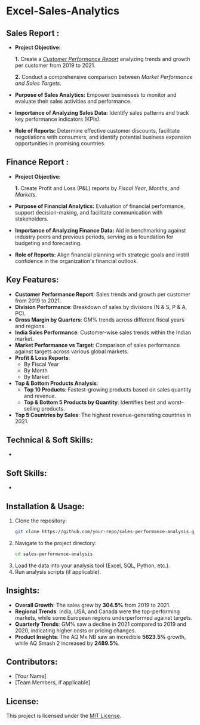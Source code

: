 # Excel-Sales-Analytics

## Sales Report :

- **Project Objective:**

  **1.** Create a [_Customer Performance Report_](https://github.com/Shivani-Chauhan-96/Excel-Sales-Analytics/blob/main/Customer%20Performance%20Report.pdf) analyzing trends and growth per customer from 2019 to 2021.

  **2.** Conduct a comprehensive comparison between *Market Performance and Sales Targets*.

- **Purpose of Sales Analytics:** Empower businesses to monitor and evaluate their sales activities and performance.

- **Importance of Analyzing Sales Data:** Identify sales patterns and track key performance indicators (KPIs).

- **Role of Reports:** Determine effective customer discounts, facilitate negotiations with consumers, and identify potential business expansion opportunities in promising countries.

## Finance Report :

- **Project Objective:**

  **1.** Create Profit and Loss (P&L) reports by *Fiscal Year*, *Months*, and *Markets*.

- **Purpose of Financial Analytics:** Evaluation of financial performance, support decision-making, and facilitate communication with stakeholders.

- **Importance of Analyzing Finance Data:** Aid in benchmarking against industry peers and previous periods, serving as a foundation for budgeting and forecasting.

- **Role of Reports:** Align financial planning with strategic goals and instill confidence in the organization's financial outlook.

## Key Features:

- **Customer Performance Report**: Sales trends and growth per customer from 2019 to 2021.
- **Division Performance**: Breakdown of sales by divisions (N & S, P & A, PC).
- **Gross Margin by Quarters**: GM% trends across different fiscal years and regions.
- **India Sales Performance**: Customer-wise sales trends within the Indian market.
- **Market Performance vs Target**: Comparison of sales performance against targets across various global markets.
- **Profit & Loss Reports**:
  - By Fiscal Year
  - By Month
  - By Market
- **Top & Bottom Products Analysis**:
  - **Top 10 Products**: Fastest-growing products based on sales quantity and revenue.
  - **Top & Bottom 5 Products by Quantity**: Identifies best and worst-selling products.
- **Top 5 Countries by Sales**: The highest revenue-generating countries in 2021.

## Technical & Soft Skills:

-

## Soft Skills:

-

## Installation & Usage:

1. Clone the repository:
   ```sh
   git clone https://github.com/your-repo/sales-performance-analysis.git
   ```
2. Navigate to the project directory:
   ```sh
   cd sales-performance-analysis
   ```
3. Load the data into your analysis tool (Excel, SQL, Python, etc.).
4. Run analysis scripts (if applicable).

## Insights:

- **Overall Growth**: The sales grew by **304.5%** from 2019 to 2021.
- **Regional Trends**: India, USA, and Canada were the top-performing markets, while some European regions underperformed against targets.
- **Quarterly Trends**: GM% saw a decline in 2021 compared to 2019 and 2020, indicating higher costs or pricing changes.
- **Product Insights**: The AQ Mx NB saw an incredible **5623.5%** growth, while AQ Smash 2 increased by **2489.5%**.

## Contributors:

- [Your Name]
- [Team Members, if applicable]

## License:

This project is licensed under the [MIT License](LICENSE).

